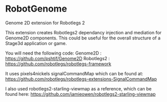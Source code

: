 RobotGenome
===========

Genome 2D extension for Robotlegs 2

This extension creates Robotlegs2 dependancy injection and mediation for Genome2D components. This could be useful for the overall structure of a Stage3d application or game.

You will need the following code:
Genome2D  :  https://github.com/pshtif/Genome2D
Robotlegs2  :  https://github.com/robotlegs/robotlegs-framework

It uses pixels4nickels signalCommandMap which can be found at:
https://github.com/robotlegs/robotlegs-extensions-SignalCommandMap 


I also used robotlegs2-starling-viewmap as a reference, which can be found here:
https://github.com/jamieowen/robotlegs2-starling-viewmap